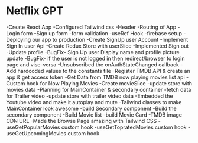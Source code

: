 # Netflix GPT

-Create React App
-Configured Tailwind css
-Header
-Routing of App
-Login form
-Sign up form
-form validation
-useRef Hook
-firebase setup
-Deploying our app to production
-Create SignUp user Account
-Implement Sign In user Api
-Create Redux Store with userSlice
-Implemented Sign out
-Update profile
-BugFix- Sign Up user Display name and profile picture update
-BugFix- if the user is not logged in then redirect/browser to login page and vise-versa
-Unsubscribed the onAuthStateChanged callback
-Add hardcoded values to the constants file
-Register TMDB API & create an app & get access token
-Get Data from TMDB now playing movies list api
-Custom hook for Now Playing Movies
-Create movieSlice
-update store with movies data
-Planning for MainContainer & secondary container
-fetch data for Trailer video
-update store with trailer video data
-Embedded the Youtube video and make it autoplay and mute
-Tailwind classes to make MainContainer look awesome
-build Secondary component
-Build the secondary component
-Build Movie list
-build Movie Card
-TMDB image CDN URL
-Made the Browse Page amazing with Tailwind CSS
-useGetPopularMovies custom hook
-useGetTopratedMovies custom hook
-useGetUpcomingMovies custom hook
